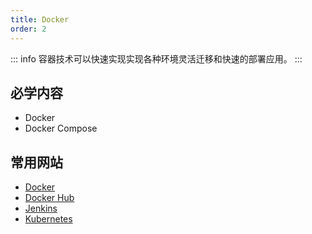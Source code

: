 ```yaml
---
title: Docker
order: 2
---
```

::: info
容器技术可以快速实现实现各种环境灵活迁移和快速的部署应用。
:::
## 必学内容
- Docker
- Docker Compose

## 常用网站
- [Docker](https://docs.docker.com/engine/install/ubuntu/)
- [Docker Hub](https://hub.docker.com/search)
- [Jenkins](https://www.jenkins.io/)
- [Kubernetes](http://kubernetes.p2hp.com/docs/)